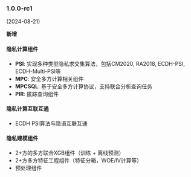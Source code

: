 ### 1.0.0-rc1
(2024-08-21)

**新增**

#### 隐私计算组件

- **PSI**: 实现多种类型隐私求交集算法，包括CM2020, RA2018, ECDH-PSI, ECDH-Multi-PSI等
- **MPC**: 安全多方计算相关组件
- **MPCSQL**: 基于安全多方计算协议，支持联合分析查询任务
- **PIR**: 匿踪查询组件

#### 隐私计算互联互通

- ECDH PSI算法与隐语互联互通

#### 隐私建模组件

- 2+方的多方联合XGB组件（训练 + 离线预测）
- 2+方多方特征工程组件（特征分箱，WOE/IV计算等）
- 预处理组件